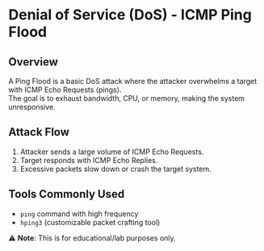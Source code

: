 # Denial of Service (DoS) - ICMP Ping Flood

## Overview
A Ping Flood is a basic DoS attack where the attacker overwhelms a target with ICMP Echo Requests (pings).  
The goal is to exhaust bandwidth, CPU, or memory, making the system unresponsive.

## Attack Flow
1. Attacker sends a large volume of ICMP Echo Requests.
2. Target responds with ICMP Echo Replies.
3. Excessive packets slow down or crash the target system.

## Tools Commonly Used
- `ping` command with high frequency
- `hping3` (customizable packet crafting tool)

⚠️ **Note**: This is for educational/lab purposes only.
